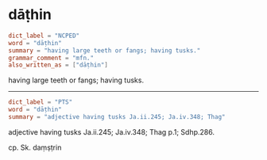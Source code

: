 # dāṭhin

``` toml
dict_label = "NCPED"
word = "dāṭhin"
summary = "having large teeth or fangs; having tusks."
grammar_comment = "mfn."
also_written_as = ["dāṭhin"]
```

having large teeth or fangs; having tusks.

--------------------

``` toml
dict_label = "PTS"
word = "dāṭhin"
summary = "adjective having tusks Ja.ii.245; Ja.iv.348; Thag"
```

adjective having tusks Ja.ii.245; Ja.iv.348; Thag p.1; Sdhp.286.

cp. Sk. daṃṣṭrin

